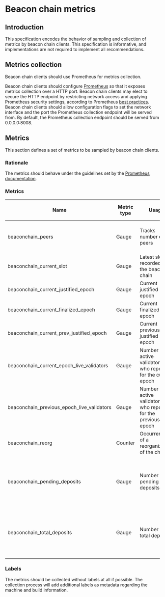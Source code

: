 # Beacon chain metrics

## Introduction

This specification encodes the behavior of sampling and collection of metrics by beacon chain clients.
This specification is informative, and implementations are not required to implement all recommendations.

## Metrics collection

Beacon chain clients should use Prometheus for metrics collection.

Beacon chain clients should configure [Prometheus](https://prometheus.io/) so that it exposes metrics collection over a HTTP port.
Beacon chain clients may elect to secure the HTTP endpoint by restricting network access and applying Prometheus security settings, according to Prometheus [best practices](https://prometheus.io/docs/operating/security/).
Beacon chain clients should allow configuration flags to set the network interface and the port the Prometheus collection endpoint will be served from.
By default, the Prometheus collection endpoint should be served from 0.0.0.0:8008.

## Metrics

This section defines a set of metrics to be sampled by beacon chain clients.

### Rationale

The metrics should behave under the guidelines set by the [Prometheus documentation](https://prometheus.io/docs/practices/instrumentation/#things-to-watch-out-for).

### Metrics

| Name | Metric type | Usage | Sample collection event |
|---------------------------------|-------------|-------------------------------------------------------------------|-------------------------------------|
| beaconchain_peers              | Gauge       | Tracks number of peers                                            | When a new peer is added or dropped |
| beaconchain_current_slot | Gauge | Latest slot recorded by the beacon chain | Each time slot changes |
| beaconchain_current_justified_epoch         | Gauge       | Current justified epoch                                           | On each epoch                       |
| beaconchain_current_finalized_epoch         | Gauge       | Current finalized epoch                                           | On each epoch                       |
| beaconchain_current_prev_justified_epoch    | Gauge       | Current previously justified epoch                                | On each epoch                       | 
| beaconchain_current_epoch_live_validators   | Gauge       | Number of active validators who reported for the current epoch    | On each epoch                       |
| beaconchain_previous_epoch_live_validators  | Gauge       | Number of active validators who reported for the previous epoch   | On each epoch
| beaconchain_reorg                           | Counter     | Occurrence of a reorganization of the chain                       | On fork choice                      |
| beaconchain_pending_deposits                | Gauge       | Number of pending deposits                                        | Upon processing eth1 events watching the deposit contract |
| beaconchain_total_deposits                  | Gauge       | Number of total deposits                                          | Upon processing eth1 events watching the deposit contract |

### Labels

The metrics should be collected without labels at all if possible. The collection process will add additional labels as metadata regarding the machine and build information.
